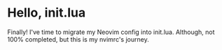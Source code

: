 # Hello, init.lua

Finally! I've time to migrate my Neovim config into init.lua. Although, not 100% completed, but this is my nvimrc's journey.
